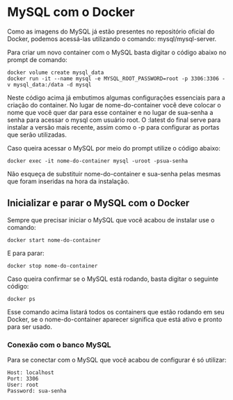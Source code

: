 # MySQL com o Docker
Como as imagens do MySQL já estão presentes no repositório oficial do Docker, podemos acessá-las utilizando o comando: mysql/mysql-server.

Para criar um novo container com o MySQL basta digitar o código abaixo no prompt de comando:

```
docker volume create mysql_data
docker run -it --name mysql -e MYSQL_ROOT_PASSWORD=root -p 3306:3306 -v mysql_data:/data -d mysql
```

Neste código acima já embutimos algumas configurações essenciais para a criação do container. No lugar de nome-do-container você deve colocar o nome que você quer dar para esse container e no lugar de sua-senha a senha para acessar o mysql com usuário root. O :latest do final serve para instalar a versão mais recente, assim como o -p para configurar as portas que serão utilizadas.

Caso queira acessar o MySQL por meio do prompt utilize o código abaixo:

```
docker exec -it nome-do-container mysql -uroot -psua-senha
```
Não esqueça de substituir nome-do-container e sua-senha pelas mesmas que foram inseridas na hora da instalação.

## Inicializar e parar o MySQL com o Docker
Sempre que precisar iniciar o MySQL que você acabou de instalar use o comando:
```
docker start nome-do-container
```
E para parar:
```
docker stop nome-do-container
```

Caso queira confirmar se o MySQL está rodando, basta digitar o seguinte código:
```
docker ps
```

Esse comando acima listará todos os containers que estão rodando em seu Docker, se o nome-do-container aparecer significa que está ativo e pronto para ser usado.

### Conexão com o banco MySQL
Para se conectar com o MySQL que você acabou de configurar é só utilizar:

```
Host: localhost
Port: 3306
User: root
Password: sua-senha
```
